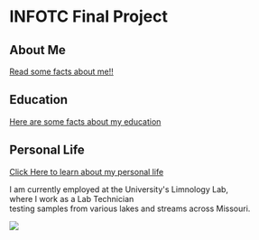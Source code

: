 # INFOTC Final Project

## **About Me**
[Read some facts about me!!](aboutme.md)
## **Education**
[Here are some facts about my education](education.md)

## **Personal Life**
[Click Here to learn about my personal life](personal.md)


I am currently employed at the University's Limnology Lab,    
where I work as a Lab Technician  
testing samples from various lakes and streams across Missouri.  

  ![](http://limnology.missouri.edu/images/taneyheader.jpg)
